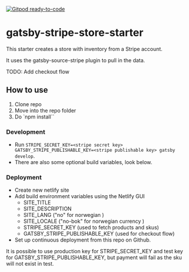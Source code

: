 [![Gitpod ready-to-code](https://img.shields.io/badge/Gitpod-ready--to--code-blue?logo=gitpod)](https://gitpod.io/#https://github.com/raae/gatsby-stripe-store-starter)

# gatsby-stripe-store-starter

This starter creates a store with inventory from a Stripe account.

It uses the gatsby-source-stripe plugin to pull in the data.

TODO: Add checkout flow

## How to use

1. Clone repo
2. Move into the repo folder
3. Do `npm install``

### Development

- Run `STRIPE_SECRET_KEY=<stripe secret key> GATSBY_STRIPE_PUBLISHABLE_KEY=<stripe publishable key> gatsby develop`.
- There are also some optional build variables, look below.

### Deployment

- Create new netlify site
- Add build environment variables using the Netlify GUI
  - SITE_TITLE
  - SITE_DESCRIPTION
  - SITE_LANG ("no" for norwegian )
  - SITE_LOCALE ("no-bok" for norwegian currency )
  - STRIPE_SECRET_KEY (used to fetch products and skus)
  - GATSBY_STRIPE_PUBLISHABLE_KEY (used for checkout flow)
- Set up continuous deployment from this repo on Github.

It is possible to use production key for STRIPE_SECRET_KEY and test key for GATSBY_STRIPE_PUBLISHABLE_KEY, but payment will fail as the sku will not exist in test.
